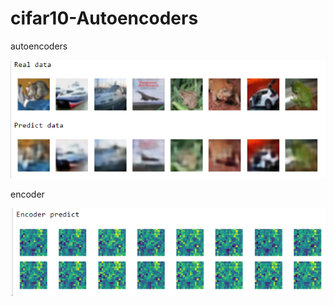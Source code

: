 # cifar10-Autoencoders
autoencoders

![outcome](https://github.com/ugurbykyldz/cifar10-Autoencoders/blob/master/images.png?raw=true) 

encoder

![outcome](https://github.com/ugurbykyldz/cifar10-Autoencoders/blob/master/images_enc.png?raw=true) 
